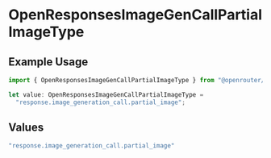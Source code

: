 # OpenResponsesImageGenCallPartialImageType

## Example Usage

```typescript
import { OpenResponsesImageGenCallPartialImageType } from "@openrouter/sdk/models";

let value: OpenResponsesImageGenCallPartialImageType =
  "response.image_generation_call.partial_image";
```

## Values

```typescript
"response.image_generation_call.partial_image"
```